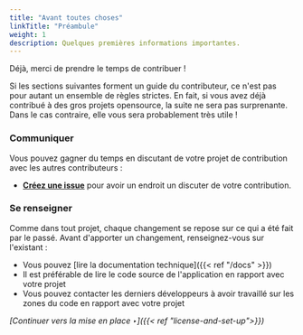 ```yaml
---
title: "Avant toutes choses"
linkTitle: "Préambule"
weight: 1
description: Quelques premières informations importantes.
---
```


Déjà, merci de prendre le temps de contribuer !

Si les sections suivantes forment un guide du contributeur, ce n'est pas pour autant un ensemble de règles strictes. En fait, si vous avez déjà contribué à des gros projets opensource, la suite ne sera pas surprenante. Dans le cas contraire, elle vous sera probablement très utile !

### Communiquer

Vous pouvez gagner du temps en discutant de votre projet de contribution avec les autres contributeurs :

- [**Créez une issue**](https://github.com/osrd-project/osrd/issues/new/choose) pour avoir un endroit un discuter de votre contribution.

### Se renseigner

Comme dans tout projet, chaque changement se repose sur ce qui a été fait par le passé.
Avant d'apporter un changement, renseignez-vous sur l'existant :

- Vous pouvez [lire la documentation technique]({{< ref "/docs" >}})
- Il est préférable de lire le code source de l'application en rapport avec votre projet
- Vous pouvez contacter les derniers développeurs à avoir travaillé sur les zones du code en rapport avec votre projet

*[Continuer vers la mise en place ‣]({{< ref "license-and-set-up">}})*